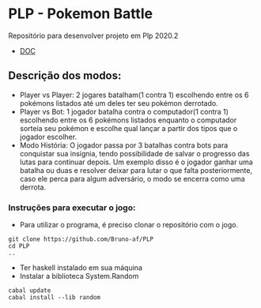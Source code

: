 # PLP - Pokemon Battle
Repositório para desenvolver projeto em Plp 2020.2

- [DOC](https://docs.google.com/document/d/1WI50JorZAW0hgNbR-MqGb3jKC5XCZhh-jDRoMGqpdPc/edit)
## Descrição dos modos:

- Player vs Player: 2 jogares batalham(1 contra 1) escolhendo entre os 6 pokémons listados até um deles ter seu pokémon derrotado.
- Player vs Bot: 1 jogador batalha contra o computador(1 contra 1) escolhendo entre os 6 pokémons listados enquanto o computador sorteia seu pokémon e escolhe qual lançar a partir dos tipos que o jogador escolher.
- Modo História: O jogador passa por 3 batalhas contra bots para conquistar sua insígnia, tendo possibilidade de salvar o progresso das lutas para continuar depois. Um exemplo disso é o jogador ganhar uma batalha ou duas e resolver deixar para lutar o que falta posteriormente, caso ele perca para algum adversário, o modo se encerra como uma derrota.
### Instruções para executar o jogo:
- Para utilizar o programa, é preciso clonar o repositório com o jogo.
```
git clone https://github.com/Bruno-af/PLP
cd PLP  
..
```
- Ter haskell instalado em sua máquina
- Instalar a biblioteca System.Random
```
cabal update
cabal install --lib random
```
